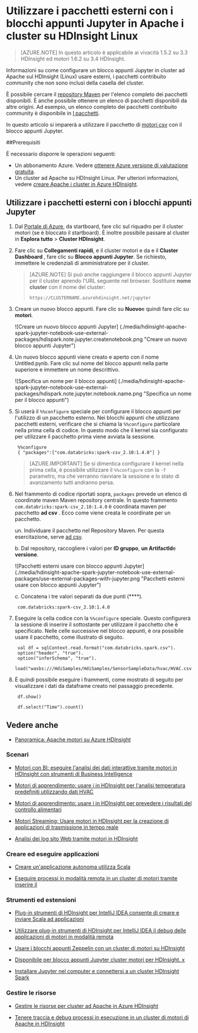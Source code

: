 <properties 
    pageTitle="Utilizzare i pacchetti esterni con i blocchi appunti Jupyter in Apache i cluster su HDInsight | Azure"
    description="Istruzioni dettagliate su come configurare i blocchi appunti Jupyter disponibili con i cluster HDInsight Spark per utilizzare i pacchetti di motori esterni." 
    services="hdinsight" 
    documentationCenter="" 
    authors="nitinme" 
    manager="jhubbard" 
    editor="cgronlun"
    tags="azure-portal"/>

<tags 
    ms.service="hdinsight" 
    ms.workload="big-data" 
    ms.tgt_pltfrm="na" 
    ms.devlang="na" 
    ms.topic="article" 
    ms.date="10/28/2016" 
    ms.author="nitinme"/>


# <a name="use-external-packages-with-jupyter-notebooks-in-apache-spark-clusters-on-hdinsight-linux"></a>Utilizzare i pacchetti esterni con i blocchi appunti Jupyter in Apache i cluster su HDInsight Linux

>[AZURE.NOTE] In questo articolo è applicabile ai vivacità 1.5.2 su 3.3 HDInsight ed motori 1.6.2 su 3.4 HDInsight. 

Informazioni su come configurare un blocco appunti Jupyter in cluster ad Apache sul HDInsight (Linux) usare esterni, i pacchetti contribuito community che non sono inclusi della casella del cluster. 

È possibile cercare il [repository Maven](http://search.maven.org/) per l'elenco completo dei pacchetti disponibili. È anche possibile ottenere un elenco di pacchetti disponibili da altre origini. Ad esempio, un elenco completo dei pacchetti contribuito community è disponibile in [I pacchetti](http://spark-packages.org/).

In questo articolo si imparerà a utilizzare il pacchetto di [motori csv](http://search.maven.org/#artifactdetails%7Ccom.databricks%7Cspark-csv_2.10%7C1.4.0%7Cjar) con il blocco appunti Jupyter.

##<a name="prerequisites"></a>Prerequisiti

È necessario disporre le operazioni seguenti:

- Un abbonamento Azure. Vedere [ottenere Azure versione di valutazione gratuita](https://azure.microsoft.com/documentation/videos/get-azure-free-trial-for-testing-hadoop-in-hdinsight/).
- Un cluster ad Apache su HDInsight Linux. Per ulteriori informazioni, vedere [creare Apache i cluster in Azure HDInsight](hdinsight-apache-spark-jupyter-spark-sql.md).

## <a name="use-external-packages-with-jupyter-notebooks"></a>Utilizzare i pacchetti esterni con i blocchi appunti Jupyter 

1. Dal [Portale di Azure](https://portal.azure.com/), da startboard, fare clic sul riquadro per il cluster motori (se è bloccato il startboard). È inoltre possibile passare al cluster in **Esplora tutto** > **Cluster HDInsight**.   

2. Fare clic su **Collegamenti rapidi**, e il cluster motori e da e il **Cluster Dashboard** , fare clic su **Blocco appunti Jupyter**. Se richiesto, immettere le credenziali di amministratore per il cluster.

    > [AZURE.NOTE] Si può anche raggiungere il blocco appunti Jupyter per il cluster aprendo l'URL seguente nel browser. Sostituire __nome cluster__ con il nome del cluster:
    >
    > `https://CLUSTERNAME.azurehdinsight.net/jupyter`

2. Creare un nuovo blocco appunti. Fare clic su **Nuovo**e quindi fare clic su **motori**.

    ![Creare un nuovo blocco appunti Jupyter] (./media/hdinsight-apache-spark-jupyter-notebook-use-external-packages/hdispark.note.jupyter.createnotebook.png "Creare un nuovo blocco appunti Jupyter")

3. Un nuovo blocco appunti viene creato e aperto con il nome Untitled.pynb. Fare clic sul nome del blocco appunti nella parte superiore e immettere un nome descrittivo.

    ![Specifica un nome per il blocco appunti] (./media/hdinsight-apache-spark-jupyter-notebook-use-external-packages/hdispark.note.jupyter.notebook.name.png "Specifica un nome per il blocco appunti")

4. Si userà il `%%configure` speciale per configurare il blocco appunti per l'utilizzo di un pacchetto esterno. Nei blocchi appunti che utilizzano pacchetti esterni, verificare che si chiama la `%%configure` particolare nella prima cella di codice. In questo modo che il kernel sia configurato per utilizzare il pacchetto prima viene avviata la sessione.

        %%configure
        { "packages":["com.databricks:spark-csv_2.10:1.4.0"] }


    >[AZURE.IMPORTANT] Se si dimentica configurare il kernel nella prima cella, è possibile utilizzare il `%%configure` con la `-f` parametro, ma che verranno riavviare la sessione e lo stato di avanzamento tutti andranno persa.

5. Nel frammento di codice riportati sopra, `packages` prevede un elenco di coordinate maven Maven repository centrale. In questo frammento `com.databricks:spark-csv_2.10:1.4.0` è coordinata maven per pacchetto **ad csv** . Ecco come viene creata le coordinate per un pacchetto.

    un. Individuare il pacchetto nel Repository Maven. Per questa esercitazione, serve [ad csv](http://search.maven.org/#artifactdetails%7Ccom.databricks%7Cspark-csv_2.10%7C1.4.0%7Cjar).
    
    b. Dal repository, raccogliere i valori per **ID gruppo**, **un ArtifactId**e **versione**.

    ![Pacchetti esterni usare con blocco appunti Jupyter] (./media/hdinsight-apache-spark-jupyter-notebook-use-external-packages/use-external-packages-with-jupyter.png "Pacchetti esterni usare con blocco appunti Jupyter")

    c. Concatena i tre valori separati da due punti (****).

        com.databricks:spark-csv_2.10:1.4.0

6. Eseguire la cella codice con la `%%configure` speciale. Questo configurerà la sessione di inserire il sottostante per utilizzare il pacchetto che è specificato. Nelle celle successive nel blocco appunti, è ora possibile usare il pacchetto, come illustrato di seguito.

        val df = sqlContext.read.format("com.databricks.spark.csv").
        option("header", "true").
        option("inferSchema", "true").
        load("wasbs:///HdiSamples/HdiSamples/SensorSampleData/hvac/HVAC.csv")

7. È quindi possibile eseguire i frammenti, come mostrato di seguito per visualizzare i dati da dataframe creato nel passaggio precedente.

        df.show()

        df.select("Time").count()


## <a name="seealso"></a>Vedere anche


* [Panoramica: Apache motori su Azure HDInsight](hdinsight-apache-spark-overview.md)

### <a name="scenarios"></a>Scenari

* [Motori con BI: eseguire l'analisi dei dati interattive tramite motori in HDInsight con strumenti di Business Intelligence](hdinsight-apache-spark-use-bi-tools.md)

* [Motori di apprendimento: usare i in HDInsight per l'analisi temperatura predefiniti utilizzando dati HVAC](hdinsight-apache-spark-ipython-notebook-machine-learning.md)

* [Motori di apprendimento: usare i in HDInsight per prevedere i risultati del controllo alimentari](hdinsight-apache-spark-machine-learning-mllib-ipython.md)

* [Motori Streaming: Usare motori in HDInsight per la creazione di applicazioni di trasmissione in tempo reale](hdinsight-apache-spark-eventhub-streaming.md)

* [Analisi dei log sito Web tramite motori in HDInsight](hdinsight-apache-spark-custom-library-website-log-analysis.md)

### <a name="create-and-run-applications"></a>Creare ed eseguire applicazioni

* [Creare un'applicazione autonoma utilizza Scala](hdinsight-apache-spark-create-standalone-application.md)

* [Eseguire processi in modalità remota in un cluster di motori tramite inserire il](hdinsight-apache-spark-livy-rest-interface.md)

### <a name="tools-and-extensions"></a>Strumenti ed estensioni

* [Plug-in strumenti di HDInsight per IntelliJ IDEA consente di creare e inviare Scala ad applicazioni](hdinsight-apache-spark-intellij-tool-plugin.md)

* [Utilizzare plug-in strumenti di HDInsight per IntelliJ IDEA il debug delle applicazioni di motori in modalità remota](hdinsight-apache-spark-intellij-tool-plugin-debug-jobs-remotely.md)

* [Usare i blocchi appunti Zeppelin con un cluster di motori su HDInsight](hdinsight-apache-spark-use-zeppelin-notebook.md)

* [Disponibile per blocco appunti Jupyter cluster motori per HDInsight. x](hdinsight-apache-spark-jupyter-notebook-kernels.md)

* [Installare Jupyter nel computer e connettersi a un cluster HDInsight Spark](hdinsight-apache-spark-jupyter-notebook-install-locally.md)

### <a name="manage-resources"></a>Gestire le risorse

* [Gestire le risorse per cluster ad Apache in Azure HDInsight](hdinsight-apache-spark-resource-manager.md)

* [Tenere traccia e debug processi in esecuzione in un cluster di motori di Apache in HDInsight](hdinsight-apache-spark-job-debugging.md)
